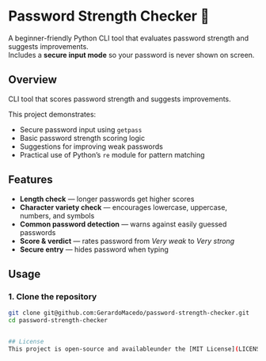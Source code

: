 # Password Strength Checker 🔐

A beginner-friendly Python CLI tool that evaluates password strength and suggests improvements.  
Includes a **secure input mode** so your password is never shown on screen.

## Overview
CLI tool that scores password strength and suggests improvements.

This project demonstrates:
- Secure password input using `getpass`
- Basic password strength scoring logic
- Suggestions for improving weak passwords
- Practical use of Python’s `re` module for pattern matching

## Features
- **Length check** — longer passwords get higher scores
- **Character variety check** — encourages lowercase, uppercase, numbers, and symbols
- **Common password detection** — warns against easily guessed passwords
- **Score & verdict** — rates password from *Very weak* to *Very strong*
- **Secure entry** — hides password when typing

## Usage

### 1. Clone the repository
```bash
git clone git@github.com:GerardoMacedo/password-strength-checker.git
cd password-strength-checker


## License
This project is open-source and availableunder the [MIT License](LICENSE).
